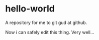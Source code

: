# hello-world
A repository for me to git gud at github.

Now i can safely edit this thing. Very well...
